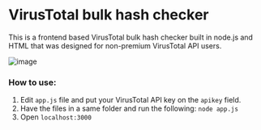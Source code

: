 # VirusTotal bulk hash checker

This is a frontend based VirusTotal bulk hash checker built in node.js and HTML that was designed for non-premium VirusTotal API users.

![image](https://github.com/sscoconutree/VirusTotal-bulk-hash-checker/assets/59388557/1016b8df-db6b-4a2e-8140-b32a8bac4486)

<h3>How to use:</h3>

1. Edit ```app.js``` file and put your VirusTotal API key on the ```apikey``` field.
2. Have the files in a same folder and run the following: ```node app.js```
3. Open ```localhost:3000```
